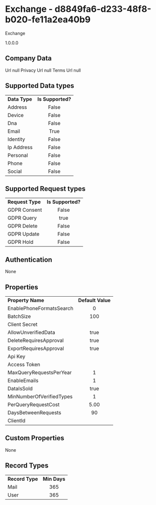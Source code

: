 # Exchange - d8849fa6-d233-48f8-b020-fe11a2ea40b9
Exchange
1.0.0.0
## Company Data
Url null
Privacy Url null
Terms Url null

##   Supported Data types
|    |            |
| ----------|:-------------:|
| **Data Type** | **Is Supported?** |
|Address | False||BioIdentity | False
|Device | False
|Dna | False
|Email | True
|Identity | False
|Ip Address | False
|Personal | False
|Phone | False
|Social | False

##   Supported Request types
|    |            |
| ----------|:-------------:|
| **Request Type** | **Is Supported?** |
|GDPR Consent | False
|GDPR Query | true
|GDPR Delete | False
|GDPR Update | False
|GDPR Hold | False

##   Authentication
None
##   Properties
|    |            |
| ----------|:-------------:|
| **Property Name** | **Default Value** |
|EnablePhoneFormatsSearch | 0
|BatchSize | 100
|Client Secret | 
|AllowUnverifiedData | true
|DeleteRequiresApproval | true
|ExportRequiresApproval | true
|Api Key | 
|Access Token | 
|MaxQueryRequestsPerYear | 1
|EnableEmails | 1
|DataIsSold | true
|MinNumberOfVerifiedTypes | 1
|PerQueryRequestCost | 5.00
|DaysBetweenRequests | 90
|ClientId | 

##   Custom Properties
None
##   Record Types
|    |            |
| ----------|:-------------:|
| **Record Type** | **Min Days** |
|Mail|365
|User|365


